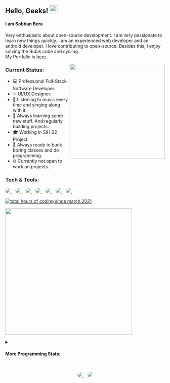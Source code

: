 <!-- any theme image will come here -->
<!-- this might be any festival or any event -->
<!-- <p align="center">
    <img src="https://github.com/sobhanbera/sobhanbera/blob/master/theme.png?raw=true" height="600" />
    </p> -->

## Hello, Geeks! <img src="https://media.giphy.com/media/hvRJCLFzcasrR4ia7z/giphy.gif" height="25px">

#### I am Sobhan Bera

Very enthusiastic about open-source development. I am very passionate to learn new things quickly. I am an experienced web developer and an android developer. I love contributing to open-source. Besides this, I enjoy solving the Rubik cube and cycling.
<br/>
My Portfolio is [here](https://sobhanbera.github.io).


<!-- **https://sobhanbera.github.io** -->
<!--   <p>
    <a href="https://sobhanbera.github.io/portfolio" style="color:#40404ef;">My Portfolio Website - At Github Pages</a>
    </p> -->
<!--   <p>
    <a href="https://sobhanbera.vercel.app/" style="color:#40404ef;">Portfolio Website</a>
    </p> -->
<!--   <a href="https://github.com/sobhanbera">
    <img src="https://visitor-badge.glitch.me/badge?page_id=sobhanbera.sobhanbera" alt="visitor badge" height="25px" />
    </a> -->
<!-- ![visitors](https://visitor-badge.glitch.me/badge?page_id=sobhanbera.socbyte) -->
<!-- <a href="https://www.buymeacoffee.com/sobhanbera" target="_blank"><img src="https://img.shields.io/badge/-Buy%20Me%20A%20Book-0f60b6?style=for-the-badge&logo=learn&logoColor=000000" alt="Buy Me A Book" width="150" ></a> -->
<!-- <img align="right" src="https://github.com/SobhanBera/SobhanBera/blob/master/open_source_contribution.gif" width="" height="180" /> -->
<!-- <img align="right" src="https://raw.githubusercontent.com/sobhanbera/sobhanbera/master/0%2B0%3D%E2%88%9E_sobhanbera.png" width="180" /> -->

<!-- ### What I am Doing Currently?


```diff
---
+++ Working on an android application (personal project) which would be publish on January - March at Google Play Store.
@@ Learning the Art of PATIENCE... @@
@@ 2021 Goals: Contribute as much as to Open Source projects. @@
+++ Learning new things everytime.
---
```
 -->

<!-- <img align="right" src="https://github.com/sobhanbera/sobhanbera/blob/master/programming_all_day_gif.gif" height="270px"> -->
<img align="right" src="https://wakatime.com/share/@sobhanbera/a8163cce-a9e2-4bad-8dc4-39f1191d6738.svg" height="300px">

### Current Status:

- 💻  Professional Full-Stack Software Developer.
- ✨  UI/UX Designer.
- 🎵  Listening to music every time and singing along with it.
- 🧠  Always learning some new stuff. And regularly building projects.
- 🎓  Working in SIH'22 Project.
- 🏫  Always ready to bunk boring classes and do programming.
- 🌐  Currently not open to work on projects.


### Tech & Tools:

<p align="left">
    <a href="https://git-scm.com/doc">
    <img style="border-radius:25px" src="https://img.shields.io/badge/-git-F64D27?style=for-the-badge&logo=git&logoColor=fff" />
    </a>&nbsp;&nbsp;
    <a href="https://www.typescriptlang.org/docs">
    <img style="border-radius:25px" src="https://img.shields.io/badge/-typescript-007acc?style=for-the-badge&logo=typescript&logoColor=fff" />
    </a>&nbsp;&nbsp;
    <a href="https://nextjs.org">
    <img style="border-radius:25px" src="https://img.shields.io/badge/-next-E7E7E7?style=for-the-badge&logo=react&logoColor=000000" />
    </a>&nbsp;&nbsp;
    <a href="https://reactnative.dev">
    <img style="border-radius:25px" src="https://img.shields.io/badge/-react%20native-61DBFB?style=for-the-badge&logo=react&logoColor=000000" />
    </a>&nbsp;&nbsp;
    <a href="https://www.mysql.com">
    <img style="border-radius:25px" src="https://img.shields.io/badge/-SQL-F29111?style=for-the-badge&logo=mysql&logoColor=000" />
    </a>&nbsp;&nbsp;
    <a href="https://github.com/neovim/neovim/releases">
    <img style="border-radius:25px" src="https://img.shields.io/badge/-neovim-569339?style=for-the-badge&logo=neovim&logoColor=ffffff" />
    </a>&nbsp;&nbsp;
    <a href="https://www.arcolinux.info/choose-your-project">
    <img style="border-radius:25px" src="https://img.shields.io/badge/-archlinux-0040ad?style=for-the-badge&logo=archlinux&logoColor=ffffff" />
    </a>&nbsp;&nbsp;
</p>

[![total hours of coding since march 2021](https://wakatime.com/badge/user/113c2bab-4bc8-4f01-9220-8af648c9e404.svg)](https://wakatime.com/@113c2bab-4bc8-4f01-9220-8af648c9e404)

<!-- </br>
    <p>
        <a href="https://indiafightscorona.giveindia.org">
        <img src="https://d2wvdrxmr8p0wf.cloudfront.net/static/giveindia.svg" alt="Give india logo" width="180" />
    </a> -->
    
<p>
    <a href="https://github.com/sobhanbera">
    <img src="https://activity-graph.herokuapp.com/graph?username=sobhanbera&theme=xcode&custom_title=Activity%20Graph&hide_border=true" width="400">
    </a>
</p>
    
<details>
    <summary><h4>More Programming Stats:</h4></summary>
    <p>
        <a href="https://github.com/sobhanbera">
        <img src="https://github-readme-stats.vercel.app/api?username=sobhanbera&show_icons=true&count_private=true&theme=dark" width="400">
        </a>
    </P>
    <p>
        <a href="https://github.com/sobhanbera">
        <img src="https://github-readme-streak-stats.herokuapp.com/?user=sobhanbera&theme=dark" width="400">
        </a>
    </P>
    <p>
        <a href="https://github.com/sobhanbera">
        <img src="https://github-readme-stats.vercel.app/api/top-langs/?username=sobhanbera&layout=compact&langs_count=10&theme=dark" width="400">
        </a>
    </p>
    <p>
        <!--     <img src="https://github-readme-stats.vercel.app/api/wakatime?username=sobhanbera?layout=compact" width="350"> -->
    </p>
    <!--   TROPHY  <img src="https://github-profile-trophy.vercel.app/?username=SobhanBera&theme=gruvbox&column=3&margin-w=15&margin-h=15"/> -->
    <!-- </details> -->
</details>
<!-- ##### Total Visitors Count: -->
<!-- <a href="https://github.com/sobhanbera">
    <img src="https://profile-counter.glitch.me/sobhanbera/count.svg" alt="visitor badge" height="20px" />
    </a> -->
<!-- <a href="https://www.buymeacoffee.com/sobhanbera" target="_blank"><img src="https://cdn.buymeacoffee.com/buttons/v2/default-blue.png" alt="Buy Me A Coffee" width="150" ></a> -->
</br>
<p align='center'>
    <a href="https://www.linkedin.com/in/sobhanbera/">
    <img style="border-radius:25px" src="https://img.shields.io/badge/linkedin-%230077B5.svg?&style=for-the-badge&logo=linkedin&logoColor=white" />
    </a>&nbsp;&nbsp;
    <a href="mailto:sobhanbera258@gmail.com">
    <img style="border-radius:25px" src="https://img.shields.io/badge/-sobhanbera258-c14438?style=for-the-badge&logo=Gmail&logoColor=white&link=mailto:sobhanbera258@gmail.com" />
<!--     <a href="https://www.instagram.com/sobhanbera_/">
    <img  style="border-radius:25px"src="https://img.shields.io/badge/instagram-%23E4405F.svg?&style=for-the-badge&logo=instagram&logoColor=white" />
    </a>&nbsp;&nbsp; -->
</p>
<!-- <p align='center'>
    <a href="https://www.facebook.com/sobhan.b.90/">
    <img style="border-radius:25px" src="https://img.shields.io/badge/sobhanbera-%233b5998.svg?&style=for-the-badge&logo=facebook&logoColor=white" />
    </a>&nbsp;&nbsp;
    <a href="https://twitter.com/BeraSobhan">
    <img style="border-radius:25px" src="https://img.shields.io/badge/twitter-%2300acee.svg?&style=for-the-badge&logo=twitter&logoColor=white" />
    </a>&nbsp;&nbsp;
    <a href="mailto:sobhanbera258@gmail.com">
    <img style="border-radius:25px" src="https://img.shields.io/badge/-sobhanbera258-c14438?style=for-the-badge&logo=Gmail&logoColor=white&link=mailto:sobhanbera258@gmail.com" />
    </a>&nbsp;&nbsp;
</p> -->

[portfolio]: https://sobhanbera.github.io
[linkedin]: https://www.linkedin.com/in/sobhanbera/
[twitter]: https://twitter.com/BeraSobhan
[instagram]: https://www.instagram.com/sobhanbera_/
[facebook]: https://www.facebook.com/sobhan.b.90/
[vim]: https://www.vim.org/download.php
[atom]: https://atom.io/
[sublime]: https://www.sublimetext.com/
[android]: https://developer.android.com/studio/
[vsc]: https://code.visualstudio.com/
[git]: https://git-scm.com/downloads
